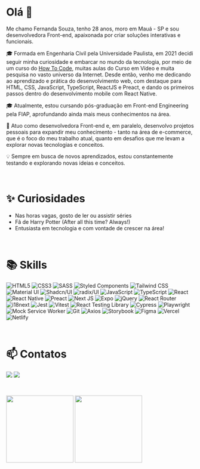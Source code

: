 # Olá 👋

Me chamo Fernanda Souza, tenho 28 anos, moro em Mauá - SP e sou desenvolvedora Front-end, apaixonada por criar soluções interativas e funcionais.

🎓 Formada em Engenharia Civil pela Universidade Paulista, em 2021 decidi seguir minha curiosidade e embarcar no mundo da tecnologia, por meio de um curso do [How To Code](./Certificados/Certificado%20Hall%20To%20Code.pdf), muitas aulas do Curso em Vídeo e muita pesquisa no vasto universo da Internet. Desde então, venho me dedicando ao aprendizado e prática do desenvolvimento web, com destaque para HTML, CSS, JavaScript, TypeScript, ReactJS e Preact, e dando os primeiros passos dentro do desenvolvimento mobile com React Native.

🎓 Atualmente, estou cursando pós-graduação em Front-end Engineering pela FIAP, aprofundando ainda mais meus conhecimentos na área.

🚀 Atuo como desenvolvedora Front-end e, em paralelo, desenvolvo projetos pessoais para expandir meu conhecimento - tanto na área de e-commerce, que é o foco do meu trabalho atual, quanto em desafios que me levam a explorar novas tecnologias e conceitos.

💡 Sempre em busca de novos aprendizados, estou constantemente testando e explorando novas ideias e conceitos.

&nbsp;

# ✨ Curiosidades

- Nas horas vagas, gosto de ler ou assistir séries
- Fã de Harry Potter (After all this time? Always!)
- Entusiasta em tecnologia e com vontade de crescer na área!

&nbsp;

# 📚 Skills

![HTML5](https://img.shields.io/badge/html5-E34F26?style=for-the-badge&logo=html5&logoColor=white)
![CSS3](https://img.shields.io/badge/css3-1572B6?style=for-the-badge&logo=css3&logoColor=white)
![SASS](https://img.shields.io/badge/sass-CC6699?style=for-the-badge&logo=sass&logoColor=white)
![Styled Components](https://img.shields.io/badge/styled--components-DB7093?style=for-the-badge&logo=styled-components&logoColor=white)
![Tailwind CSS](https://img.shields.io/badge/tailwind_css-06B6D4?style=for-the-badge&logo=tailwindcss&logoColor=white)
![Material UI](https://img.shields.io/badge/material_ui-007FFF?style=for-the-badge&logo=mui&logoColor=white)
![Shadcn/UI](https://img.shields.io/badge/shadcn/ui-000000?style=for-the-badge&logo=shadcnui&logoColor=white)
![radix/UI](https://img.shields.io/badge/radix/ui-161618?style=for-the-badge&logo=radixui&logoColor=white)
![JavaScript](https://img.shields.io/badge/javascript-F7DF1E?style=for-the-badge&logo=javascript&logoColor=white)
![TypeScript](https://img.shields.io/badge/typescript-3178C6?style=for-the-badge&logo=typescript&logoColor=white)
![React](https://img.shields.io/badge/react-61DAFB?style=for-the-badge&logo=react&logoColor=white)
![React Native](https://img.shields.io/badge/react_native-61DAFB?style=for-the-badge&logo=react&logoColor=white)
![Preact](https://img.shields.io/badge/preact-673AB8.svg?style=for-the-badge&logo=preact&logoColor=white)
![Next JS](https://img.shields.io/badge/Next.js-000000?style=for-the-badge&logo=next.js&logoColor=white)
![Expo](https://img.shields.io/badge/expo-1C2024?style=for-the-badge&logo=expo&logoColor=white)
![jQuery](https://img.shields.io/badge/jquery-0769AD?style=for-the-badge&logo=jquery&logoColor=white)
![React Router](https://img.shields.io/badge/react_router-CA4245?style=for-the-badge&logo=react-router&logoColor=white)
![i18next](https://img.shields.io/badge/i18next-26A69A?style=for-the-badge&logo=i18next&logoColor=white)
![Jest](https://img.shields.io/badge/jest-C21325?style=for-the-badge&logo=jest&logoColor=white)
![Vitest](https://img.shields.io/badge/vitest-6E9F18?style=for-the-badge&logo=vitest&logoColor=white)
![React Testing Library](https://img.shields.io/badge/react_testing_library-E33332?style=for-the-badge&logo=testinglibrary&logoColor=white)
![Cypress](https://img.shields.io/badge/cypress-69D3A7?style=for-the-badge&logo=cypress&logoColor=white)
![Playwright](https://img.shields.io/badge/playwright-000000?style=for-the-badge&logo=playwright&logoColor=white)
![Mock Service Worker](https://img.shields.io/badge/MSW-FF6A33?style=for-the-badge&logo=mockserviceworker&logoColor=white)
![Git](https://img.shields.io/badge/git-F05032?style=for-the-badge&logo=git&logoColor=white)
![Axios](https://img.shields.io/badge/axios-5A29E4?style=for-the-badge&logo=axios&logoColor=white)
![Storybook](https://img.shields.io/badge/storybook-FF4785?style=for-the-badge&logo=storybook&logoColor=white)
![Figma](https://img.shields.io/badge/figma-F24E1E?style=for-the-badge&logo=figma&logoColor=white)
![Vercel](https://img.shields.io/badge/vercel-000000?style=for-the-badge&logo=vercel&logoColor=white)
![Netlify](https://img.shields.io/badge/netlify-00C7B7?style=for-the-badge&logo=netlify&logoColor=white)


&nbsp;

# 📫 Contatos

<a href="https://www.linkedin.com/in/fernanda-silva-de-souza/"><img src="https://img.shields.io/badge/-LinkedIn-%230077B5?style=for-the-badge&logo=linkedin&logoColor=white"></a>
<a href="mailto:fernanda.souza142010@gmail.com"><img src="https://img.shields.io/badge/-Gmail-%23333?style=for-the-badge&logo=gmail&logoColor=white"></a>

&nbsp;

<div>
  <picture>
    <source
      srcset="
        https://github-readme-stats.vercel.app/api?username=FehSouza&show_icons=true&theme=github_dark&include_all_commits=true&count_private=true&border_color=0D111700&bg_color=0D111700
      "
      media="(prefers-color-scheme: dark)"
    />
    <source
      srcset="
        https://github-readme-stats.vercel.app/api?username=FehSouza&show_icons=true&theme=default&include_all_commits=true&count_private=true&border_color=0D111700&bg_color=0D111700
      "
      media="(prefers-color-scheme: light), (prefers-color-scheme: no-preference)"
    />
    <img
      height="180em"
      src="https://github-readme-stats.vercel.app/api?username=FehSouza&show_icons=true&theme=github_dark&include_all_commits=true&count_private=true&border_color=0D111700&bg_color=0D111700"
    />
  </picture>
  <picture>
    <source
      srcset="
        https://github-readme-stats.vercel.app/api/top-langs/?username=FehSouza&layout=compact&langs_count=7&theme=github_dark&border_color=0D111700&bg_color=0D111700
      "
      media="(prefers-color-scheme: dark)"
    />
    <source
      srcset="
        https://github-readme-stats.vercel.app/api/top-langs/?username=FehSouza&layout=compact&langs_count=7&theme=default&border_color=0D111700&bg_color=0D111700
      "
      media="(prefers-color-scheme: light), (prefers-color-scheme: no-preference)"
    />
    <img
      height="180em"
      src="https://github-readme-stats.vercel.app/api/top-langs/?username=FehSouza&layout=compact&langs_count=7&theme=github_dark&border_color=0D111700&bg_color=0D111700"
    />
  </picture>
</div>
